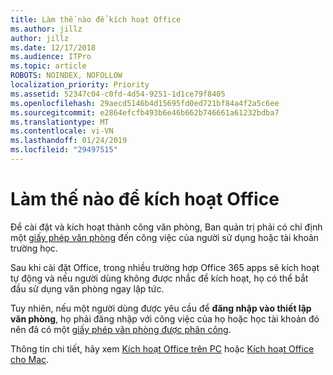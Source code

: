 ```yaml
---
title: Làm thế nào để kích hoạt Office
ms.author: jillz
author: jillz
ms.date: 12/17/2018
ms.audience: ITPro
ms.topic: article
ROBOTS: NOINDEX, NOFOLLOW
localization_priority: Priority
ms.assetid: 52347c04-c0fd-4d54-9251-1d1ce79f8405
ms.openlocfilehash: 29aecd5146b4d15695fd0ed721bf84a4f2a5c6ee
ms.sourcegitcommit: e2864efcfb493b6e46b662b746661a61232bdba7
ms.translationtype: MT
ms.contentlocale: vi-VN
ms.lasthandoff: 01/24/2019
ms.locfileid: "29497515"
---
```

# <a name="how-to-activate-office"></a>Làm thế nào để kích hoạt Office

Để cài đặt và kích hoạt thành công văn phòng, Ban quản trị phải có chỉ định một [giấy phép văn phòng](https://docs.microsoft.com/office365/admin/subscriptions-and-billing/assign-licenses-to-users) đến công việc của người sử dụng hoặc tài khoản trường học. 
  
Sau khi cài đặt Office, trong nhiều trường hợp Office 365 apps sẽ kích hoạt tự động và nếu người dùng không được nhắc để kích hoạt, họ có thể bắt đầu sử dụng văn phòng ngay lập tức.
  
Tuy nhiên, nếu một người dùng được yêu cầu để **đăng nhập vào thiết lập văn phòng**, họ phải đăng nhập với công việc của họ hoặc học tài khoản đó nên đã có một [giấy phép văn phòng được phân công](https://support.office.com/article/f8ab5e25-bf3f-4a47-b264-174b1ee925fd.aspx).
  
Thông tin chi tiết, hãy xem [Kích hoạt Office trên PC](https://support.office.com/article/5bd38f38-db92-448b-a982-ad170b1e187e.aspx) hoặc [Kích hoạt Office cho Mac](https://support.office.com/article/7f6646b1-bb14-422a-9ad4-a53410fcefb2.aspx).
  

